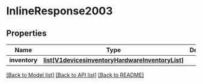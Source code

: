 # InlineResponse2003

## Properties
Name | Type | Description | Notes
------------ | ------------- | ------------- | -------------
**inventory** | [**list[V1devicesinventoryHardwareInventoryList]**](V1devicesinventoryHardwareInventoryList.md) |  | [optional] 

[[Back to Model list]](../README.md#documentation-for-models) [[Back to API list]](../README.md#documentation-for-api-endpoints) [[Back to README]](../README.md)

